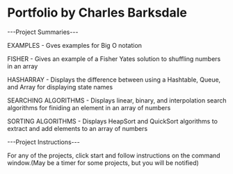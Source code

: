 # Portfolio by Charles Barksdale


---Project Summaries---

EXAMPLES - Gves examples for Big O notation

FISHER - Gives an example of a Fisher Yates solution to shuffling numbers in an array

HASHARRAY - Displays the difference between using a Hashtable, Queue, and Array for displaying state names

SEARCHING ALGORITHMS - Displays linear, binary, and interpolation search algorithms for finiding an element in an array of numbers

SORTING ALGORITHMS - Displays HeapSort and QuickSort algorithms to extract and add elements to an array of numbers

---Project Instructions---

For any of the projects, click start and follow instructions on the command window.(May be a timer for some projects, but you will be notified)
